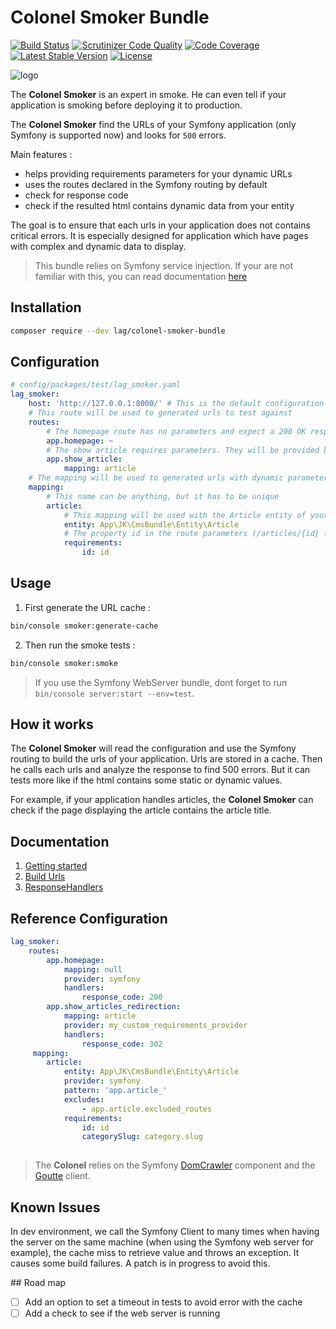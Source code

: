 # Colonel Smoker Bundle
[![Build Status](https://travis-ci.org/larriereguichet/colonel-smoker-bundle.svg?branch=master)](https://travis-ci.org/larriereguichet/colonel-smoker-bundle)
[![Scrutinizer Code Quality](https://scrutinizer-ci.com/g/larriereguichet/colonel-smoker-bundle/badges/quality-score.png?b=master)](https://scrutinizer-ci.com/g/larriereguichet/colonel-smoker-bundle/?branch=master)
[![Code Coverage](https://scrutinizer-ci.com/g/larriereguichet/colonel-smoker-bundle/badges/coverage.png?b=master)](https://scrutinizer-ci.com/g/larriereguichet/colonel-smoker-bundle/?branch=master)
[![Latest Stable Version](https://poser.pugx.org/lag/colonel-smoker-bundle/v/stable)](https://packagist.org/packages/lag/colonel-smoker-bundle)
[![License](https://poser.pugx.org/lag/colonel-smoker-bundle/license)](https://packagist.org/packages/lag/colonel-smoker-bundle)

![logo](https://vignette.wikia.nocookie.net/onepiece/images/1/1c/Smoker_Anime_Pre_Timeskip_Infobox.png/revision/latest/scale-to-width-down/150)

The **Colonel Smoker** is an expert in smoke. He can even tell if your application is smoking before deploying it to production.

The **Colonel Smoker** find the URLs of your Symfony application (only Symfony is supported now) and looks for `500` errors.

Main features : 
- helps providing requirements parameters for your dynamic URLs
- uses the routes declared in the Symfony routing by default
- check for response code
- check if the resulted html contains dynamic data from your entity

The goal is to ensure that each urls in your application does not contains critical errors. It is especially designed 
for application which have pages  with complex and dynamic data to display. 

> This bundle relies on Symfony service injection. If your are not familiar with this, you can read documentation [here](https://symfony.com/doc/current/service_container.html)

## Installation

```bash
composer require --dev lag/colonel-smoker-bundle
```

## Configuration
```yaml
# config/packages/test/lag_smoker.yaml
lag_smoker:
    host: 'http://127.0.0.1:8000/' # This is the default configuration
    # This route will be used to generated urls to test against
    routes:
        # The homepage route has no parameters and expect a 200 OK response code
        app.homepage: ~
        # The show article requires parameters. They will be provided by the mapping "article"
        app.show_article:
            mapping: article
    # The mapping will be used to generated urls with dynamic parameters
    mapping:
        # This name can be anything, but it has to be unique
        article:
            # This mapping will be used with the Article entity of your application
            entity: App\JK\CmsBundle\Entity\Article
            # The property id in the route parameters (/articles/{id} for example) will be mapped with id property of your entity
            requirements:
                id: id
```

## Usage
1. First generate the URL cache :
```bash
bin/console smoker:generate-cache
```

2. Then run the smoke tests :
```bash
bin/console smoker:smoke
```

> If you use the Symfony WebServer bundle, dont forget to run `bin/console server:start --env=test`.

## How it works
The **Colonel Smoker** will read the configuration and use the Symfony routing to build the urls of your application. 
Urls are stored in a cache. Then he calls each urls and analyze the response to find 500 errors. But it can tests more 
like if the html contains some static or dynamic values.

For example, if your application handles articles, the **Colonel Smoker** can check if the page displaying the article 
contains the article title. 

## Documentation
1. [Getting started](https://github.com/larriereguichet/colonel-smoker-bundle/tree/master/src/Resources/docs/1.GettingStarted.md)
2. [Build Urls](https://github.com/larriereguichet/colonel-smoker-bundle/tree/master/src/Resources/docs/2.BuildUrls.md)
2. [ResponseHandlers](https://github.com/larriereguichet/colonel-smoker-bundle/tree/master/src/Resources/docs/3.ResponseHandlers.md)

## Reference Configuration
```yaml
lag_smoker:
    routes:
        app.homepage:
            mapping: null
            provider: symfony
            handlers:
                response_code: 200
        app.show_articles_redirection:
            mapping: article
            provider: my_custom_requirements_provider
            handlers:
                response_code: 302
     mapping:
        article:
            entity: App\JK\CmsBundle\Entity\Article
            provider: symfony
            pattern: 'app.article_'
            excludes:
                - app.article.excluded_routes
            requirements:
                id: id
                categorySlug: category.slug
        
```

> The **Colonel** relies on the Symfony [DomCrawler](https://symfony.com/doc/current/components/dom_crawler.html) component and the [Goutte](https://github.com/FriendsOfPHP/Goutte) client.

## Known Issues
In dev environment, we call the Symfony Client to many times when having the server on the same machine (when using the 
Symfony web server for example), the cache miss to retrieve value and throws an exception. It causes some build failures.
A patch is in progress to avoid this.

## Road map

- [ ] Add an option to set a timeout in tests to avoid error with the cache
- [ ] Add a check to see if the web server is running
